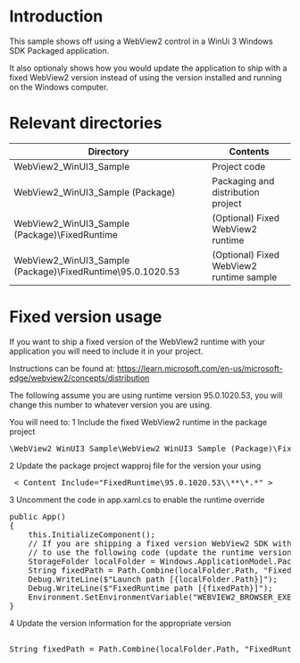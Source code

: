 # Introduction
This sample shows off using a WebView2 control in a WinUi 3 Windows SDK Packaged application.

It also optionaly shows how you would update the application to ship with a fixed WebView2 version instead of using the version installed and running on the Windows computer.

# Relevant directories

| Directory | Contents |
--- | --- |
| WebView2_WinUI3_Sample | Project code |
| WebView2_WinUI3_Sample (Package) | Packaging and distribution project |
| WebView2_WinUI3_Sample (Package)\FixedRuntime | (Optional) Fixed WebView2 runtime |
| WebView2_WinUI3_Sample (Package)\FixedRuntime\95.0.1020.53 | (Optional) Fixed WebView2 runtime sample |


# Fixed version usage
If you want to ship a fixed version of the WebView2 runtime with your application you will need to include it in your project.

Instructions can be found at: https://learn.microsoft.com/en-us/microsoft-edge/webview2/concepts/distribution

The following assume you are using runtime version 95.0.1020.53, you will change this number to whatever version you are using.

You will need to:
1 Include the fixed WebView2 runtime in the package project
<pre>\WebView2_WinUI3_Sample\WebView2_WinUI3_Sample (Package)\FixedRuntime\95.0.1020.53\</pre>
2 Update the package project wapproj file for the version your using
<pre> < Content Include="FixedRuntime\95.0.1020.53\\**\*.*" > </pre>
3 Uncomment the code in app.xaml.cs to enable the runtime override
<pre>
public App()
{
    this.InitializeComponent();
    // If you are shipping a fixed version WebView2 SDK with your application you will need
    // to use the following code (update the runtime version to what you are shipping.
    StorageFolder localFolder = Windows.ApplicationModel.Package.Current.InstalledLocation;
    String fixedPath = Path.Combine(localFolder.Path, "FixedRuntime\\95.0.1020.53");
    Debug.WriteLine($"Launch path [{localFolder.Path}]");
    Debug.WriteLine($"FixedRuntime path [{fixedPath}]");
    Environment.SetEnvironmentVariable("WEBVIEW2_BROWSER_EXECUTABLE_FOLDER", fixedPath);
}
</pre>
4 Update the version information for the appropriate version
<pre> 
String fixedPath = Path.Combine(localFolder.Path, "FixedRuntime\\95.0.1020.53");
</pre>






